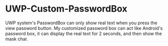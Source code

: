 # UWP-Custom-PasswordBox
UWP system's PasswordBox can only show real text when you press the view password button. My customized password box can act like Android's password box, it can display the real text for 2 seconds, and then show the mask char.
